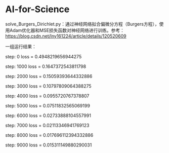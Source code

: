 # AI-for-Science

solve_Burgers_Dirichlet.py：通过神经网络拟合偏微分方程（Burgers方程），使用Adam优化器和MSE损失函数对神经网络进行训练。参考：https://blog.csdn.net/lny161224/article/details/120520609

一组运行结果：

step: 0  loss = 0.4948219656944275

step: 1000  loss = 0.1647372543811798

step: 2000  loss = 0.15059393644332886

step: 3000  loss = 0.10797809064388275

step: 4000  loss = 0.0955720767378807

step: 5000  loss = 0.07511832565069199

step: 6000  loss = 0.02733888104557991

step: 7000  loss = 0.02113346941769123

step: 8000  loss = 0.017696112394332886

step: 9000  loss = 0.015311149880290031
